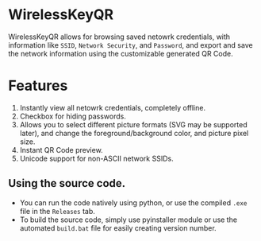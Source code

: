 # WirelessKeyQR
WirelessKeyQR allows for browsing saved netowrk credentials, with information like `SSID`, `Network Security`, and `Password`, and export and save the network information using the customizable generated QR Code.


# Features
1. Instantly view all netowrk credentials, completely offline.
2. Checkbox for hiding passwords.
3. Allows you to select different picture formats (SVG may be supported later), and change the foreground/background color, and picture pixel size.
4. Instant QR Code preview.
5. Unicode support for non-ASCII network SSIDs.
## Using the source code.
- You can run the code natively using python, or use the compiled `.exe` file in the `Releases` tab.
- To build the source code, simply use pyinstaller module or use the automated `build.bat` file for easily creating version number.
